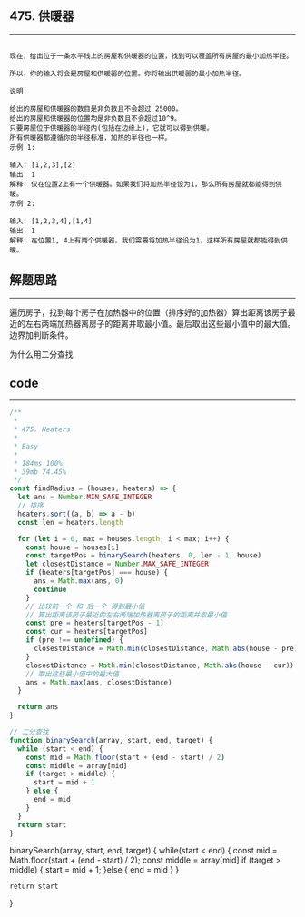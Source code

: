 ## 475. 供暖器
---
```冬季已经来临。 你的任务是设计一个有固定加热半径的供暖器向所有房屋供暖。

现在，给出位于一条水平线上的房屋和供暖器的位置，找到可以覆盖所有房屋的最小加热半径。

所以，你的输入将会是房屋和供暖器的位置。你将输出供暖器的最小加热半径。

说明:

给出的房屋和供暖器的数目是非负数且不会超过 25000。
给出的房屋和供暖器的位置均是非负数且不会超过10^9。
只要房屋位于供暖器的半径内(包括在边缘上)，它就可以得到供暖。
所有供暖器都遵循你的半径标准，加热的半径也一样。
示例 1:

输入: [1,2,3],[2]
输出: 1
解释: 仅在位置2上有一个供暖器。如果我们将加热半径设为1，那么所有房屋就都能得到供暖。
示例 2:

输入: [1,2,3,4],[1,4]
输出: 1
解释: 在位置1, 4上有两个供暖器。我们需要将加热半径设为1，这样所有房屋就都能得到供暖。
```


## 解题思路
---
遍历房子，找到每个房子在加热器中的位置（排序好的加热器）算出距离该房子最近的左右两端加热器离房子的距离并取最小值。最后取出这些最小值中的最大值。边界加判断条件。

为什么用二分查找
## code
---
```javascript
/**
 * 
 * 475. Heaters
 * 
 * Easy
 * 
 * 184ms 100%
 * 39mb 74.45%
 */
const findRadius = (houses, heaters) => {
  let ans = Number.MIN_SAFE_INTEGER
  // 排序
  heaters.sort((a, b) => a - b)
  const len = heaters.length

  for (let i = 0, max = houses.length; i < max; i++) {
    const house = houses[i]
    const targetPos = binarySearch(heaters, 0, len - 1, house)
    let closestDistance = Number.MAX_SAFE_INTEGER
    if (heaters[targetPos] === house) {
      ans = Math.max(ans, 0)
      continue
    }
    // 比较前一个 和 后一个 得到最小值
    // 算出距离该房子最近的左右两端加热器离房子的距离并取最小值
    const pre = heaters[targetPos - 1]
    const cur = heaters[targetPos]
    if (pre !== undefined) {
      closestDistance = Math.min(closestDistance, Math.abs(house - pre))
    }
    closestDistance = Math.min(closestDistance, Math.abs(house - cur))
    // 取出这些最小值中的最大值
    ans = Math.max(ans, closestDistance)
  }

  return ans
}

// 二分查找
function binarySearch(array, start, end, target) {
  while (start < end) {
    const mid = Math.floor(start + (end - start) / 2)
    const middle = array[mid]
    if (target > middle) {
      start = mid + 1
    } else {
      end = mid
    }
  }
  return start
}

```

binarySearch(array, start, end, target) {
    while(start < end) {
        const mid = Math.floor(start + (end - start) / 2);
        const middle = array[mid]
        if (target > middle) {
            start = mid + 1;
        }else {
            end = mid
        }
    }

    return start
}
